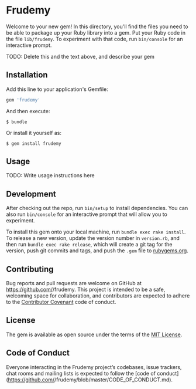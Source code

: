 # Frudemy

Welcome to your new gem! In this directory, you'll find the files you need to be able to package up your Ruby library into a gem. Put your Ruby code in the file `lib/frudemy`. To experiment with that code, run `bin/console` for an interactive prompt.

TODO: Delete this and the text above, and describe your gem

## Installation

Add this line to your application's Gemfile:

```ruby
gem 'frudemy'
```

And then execute:

    $ bundle

Or install it yourself as:

    $ gem install frudemy

## Usage

TODO: Write usage instructions here

## Development

After checking out the repo, run `bin/setup` to install dependencies. You can also run `bin/console` for an interactive prompt that will allow you to experiment.

To install this gem onto your local machine, run `bundle exec rake install`. To release a new version, update the version number in `version.rb`, and then run `bundle exec rake release`, which will create a git tag for the version, push git commits and tags, and push the `.gem` file to [rubygems.org](https://rubygems.org).

## Contributing

Bug reports and pull requests are welcome on GitHub at https://github.com/<github username>/frudemy. This project is intended to be a safe, welcoming space for collaboration, and contributors are expected to adhere to the [Contributor Covenant](http://contributor-covenant.org) code of conduct.

## License

The gem is available as open source under the terms of the [MIT License](https://opensource.org/licenses/MIT).

## Code of Conduct

Everyone interacting in the Frudemy project’s codebases, issue trackers, chat rooms and mailing lists is expected to follow the [code of conduct](https://github.com/<github username>/frudemy/blob/master/CODE_OF_CONDUCT.md).

